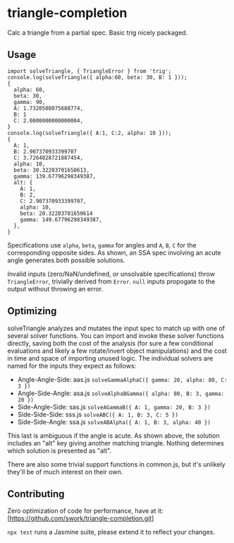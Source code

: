 # triangle-completion
Calc a triangle from a partial spec. Basic trig nicely packaged.

## Usage
```
import solveTriangle, { TriangleError } from 'trig';
console.log(solveTriangle({ alpha:60, beta: 30, B: 1 }));
{
  alpha: 60,
  beta: 30,
  gamma: 90,
  A: 1.7320508075688774,
  B: 1
  C: 2.0000000000000004,
}
console.log(solveTriangle({ A:1, C:2, alpha: 10 }));
{
  A: 1,
  B: 2.907370933399707
  C: 3.7264028721887454,
  alpha: 10,
  beta: 30.32203701650613,
  gamma: 139.67796298349387,
  alt: {
    A: 1,
    B: 2,
    C: 2.907370933399707,
    alpha: 10,
    beta: 20.32203701650614
    gamma: 149.67796298349387,
  },
}
```

Specifications use `alpha`, `beta`, `gamma` for angles and `A`, `B`, `C` for the
corresponding opposite sides. As shown, an SSA spec involving an acute angle
generates both possible solutions.

Invalid inputs (zero/NaN/undefined, or unsolvable specifications) throw
`TriangleError`, trivially derived from `Error`. `null` inputs propogate to the
output without throwing an error.

## Optimizing

solveTriangle analyzes and mutates the input spec to match up with one of
several solver functions. You can import and invoke these solver functions
directly, saving both the cost of the analysis (for sure a few conditional
evaluations and likely a few rotate/invert object manipulations) and the cost in
time and space of importing unused logic. The individual solvers are named for
the inputs they expect as follows:

- Angle-Angle-Side: aas.js `solveGammaAlphaC({ gamma: 20, alpha: 80, C: 3 })`
- Angle-Side-Angle: asa.js `solveAlphaBGamma({ alpha: 80, B: 3, gamma: 20 })`
- Side-Angle-Side: sas.js `solveAGammaB({ A: 1, gamma: 20, B: 3 })`
- Side-Side-Side: sss.js `solveABC({ A: 1, B: 3, C: 5 })`
- Side-Side-Angle: ssa.js `solveABAlpha({ A: 1, B: 3, alpha: 40 })`

This last is ambiguous if the angle is acute. As shown above, the solution
includes an "alt" key giving another matching triangle. Nothing determines which
solution is presented as "alt".

There are also some trivial support functions in common.js, but it's unlikely
they'll be of much interest on their own.

## Contributing
Zero optimization of code for performance, have at it:
[https://github.com/swork/triangle-completion.git]

`npx test` runs a Jasmine suite, please extend it to reflect your changes.
